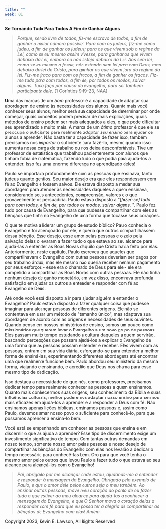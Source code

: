 ```yaml
---
title: ""
week: 01
---
```


**Se Tornando Tudo Para Todos A Fim de Ganhar Alguns**

> *Porque, sendo livre de todos, fiz-me escravo de todos, a fim de
> ganhar o maior número possível. Para com os judeus, fiz-me como judeu,
> a fim de ganhar os judeus; para os que vivem sob o regime da Lei, como
> se eu mesmo assim vivesse, para ganhar os que vivem debaixo da Lei,
> embora eu não esteja debaixo da Lei. Aos sem lei, como se eu mesmo o
> fosse, não estando sem lei para com Deus, mas debaixo da lei de
> Cristo, para ganhar os que vivem fora do regime da lei. Fiz-me fraco
> para com os fracos, a fim de ganhar os fracos. Fiz-me tudo para com
> todos, a fim de, por todos os modos, salvar alguns. Tudo faço por
> causa do evangelho, para ser também participante dele.* (1 Coríntios
> 9:19-23, NAA)

**U**ma das marcas de um *bom* professor é a capacidade de adaptar sua
abordagem de ensino às necessidades dos alunos. Quanto mais você
conhecer seus alunos, melhor será sua capacidade de determinar por onde
começar, quais conceitos podem precisar de mais explicações, quais
métodos de ensino podem ser mais adequados a eles, o que pode dificultar
seu aprendizado e muito mais. A marca de um *ótimo* professor é que ele
se preocupa o suficiente para realmente *adaptar seu ensino* para ajudar
os alunos a aprender. Não basta ter a capacidade de fazer isso, também
precisamos nos *importar* o suficiente para fazê-lo, mesmo quando isso
aumenta nossa carga de trabalho ou nos deixa desconfortáveis. Tive um
professor de estatística que trabalhou pacientemente com alunos que
tinham fobia de matemática, fazendo tudo o que podia para ajudá-los a
entender. Isso fez uma enorme diferença no aprendizado deles!

Paulo se importava profundamente com as pessoas que ensinava, tanto
judeus quanto gentios. Seu maior desejo era que eles respondessem com fé
ao Evangelho e fossem salvos. Ele estava disposto a mudar sua abordagem
para atender às necessidades daqueles a quem ensinava, considerando seus
antecedentes, compreensão, valores e o que provavelmente os persuadiria.
Paulo estava disposto a "*\[fazer-se\] tudo para com todos, a fim de,
por todos os modos, salvar alguns.* ". Paulo fez tudo por causa do
Evangelho, para que pudesse compartilhar com eles as bênçãos que tinha
no Evangelho de uma forma que tocasse seus corações.

O que te motiva a liderar um grupo de estudo bíblico? Paulo conhecia o
Evangelho e foi abençoado por ele, e queria que outros compartilhassem
dessa bênção. Esse desejo, esse amor pelas pessoas e o zelo pela
salvação delas o levaram a fazer tudo o que estava ao seu alcance para
ajudá-las a entender as Boas Novas daquilo que Cristo havia feito por
elas. Anteriormente, neste capítulo, Paulo escreveu que aqueles que
compartilhavam o Evangelho com outras pessoas deveriam ser pagos por seu
trabalho árduo, mas ele mesmo não queria receber nenhum pagamento por
seus esforços - esse era o chamado de Deus para ele - ele era compelido
a compartilhar as Boas Novas com outras pessoas. Ele não tinha nenhum
desejo de ganho monetário, em vez disso, encontrava profunda satisfação
em ajudar os outros a entender e responder com fé ao Evangelho de Deus.

Até onde você está disposto a ir para ajudar alguém a entender o
Evangelho? Paulo estava disposto a fazer qualquer coisa que pudesse
imaginar para alcançar pessoas de diferentes origens. Ele não se
contentava em usar um método de "tamanho único", mas adaptava sua
abordagem de acordo com as origens e necessidades de seus ouvintes.
Quando penso em nossos ministérios de ensino, somos um pouco como
missionários que querem levar o Evangelho a um novo grupo de pessoas.
Eles passam muito tempo estudando a cultura daqueles a quem servirão,
buscando percepções que possam ajudá-los a explicar o Evangelho de uma
forma que as pessoas possam entender e receber. Eles vivem com as
pessoas, entram em sua vida diária, esforçando-se para entender a melhor
forma de ensiná-las, experimentando diferentes abordagens até encontrar
uma que realmente funcione bem. Paulo abordou seu ministério da mesma
forma, viajando e ensinando, e acredito que Deus nos chama para esse
mesmo tipo de dedicação.

Isso destaca a necessidade de que nós, como professores, precisamos
dedicar tempo para realmente conhecer as pessoas a quem ensinamos.
Quanto mais conhecermos suas origens, seu conhecimento da Bíblia e suas
influências culturais, melhor poderemos adaptar nosso ensino para sermos
mais eficazes em ajudá-los a aprender e a responder a Deus com fé. Não
ensinamos apenas lições bíblicas, ensinamos *pessoas* e, assim como
Paulo, devemos amar nosso povo o suficiente para conhecê-lo, para que
possamos aprender a ensiná-lo bem.

Você está se empenhando em conhecer as pessoas que ensina e em discernir
o que as ajuda a aprender? Esse tipo de discernimento exige um
investimento significativo de tempo. Com tantas outras demandas em nosso
tempo, somente nosso amor pelas pessoas e nosso desejo de compartilhar
as bênçãos do Evangelho com elas nos levarão a dedicar o tempo
necessário para conhecê-las bem. Oro para que você tenha o mesmo amor
pelos outros que levou Paulo a fazer tudo o que estava ao seu alcance
para alcançá-los com o Evangelho!

> *Pai, obrigado por me alcançar onde estou, ajudando-me a entender e
> responder à mensagem do Evangelho. Obrigado pelo exemplo de Paulo, e
> que o amor dele pelos outros seja o meu também. Ao ensinar outras
> pessoas, move meu coração ao ponto de eu fazer tudo o que estiver ao
> meu alcance para ajudá-las a conhecer a mensagem do Evangelho, e que O
> Senhor mova o coração delas a responder com fé para que eu possa ter a
> alegria de compartilhar as bênçãos do Evangelho com elas! Amém.*

Copyright 2023, Kevin E. Lawson, All Rights Reserved
